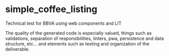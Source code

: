 # simple_coffee_listing
Technical test for BBVA using web components and LIT

The quality of the generated code is especially valued, things such as validations, separation of responsibilities, linters, pwa, persistence and data structure, etc... and elements such as testing and organization of the deliverable.
